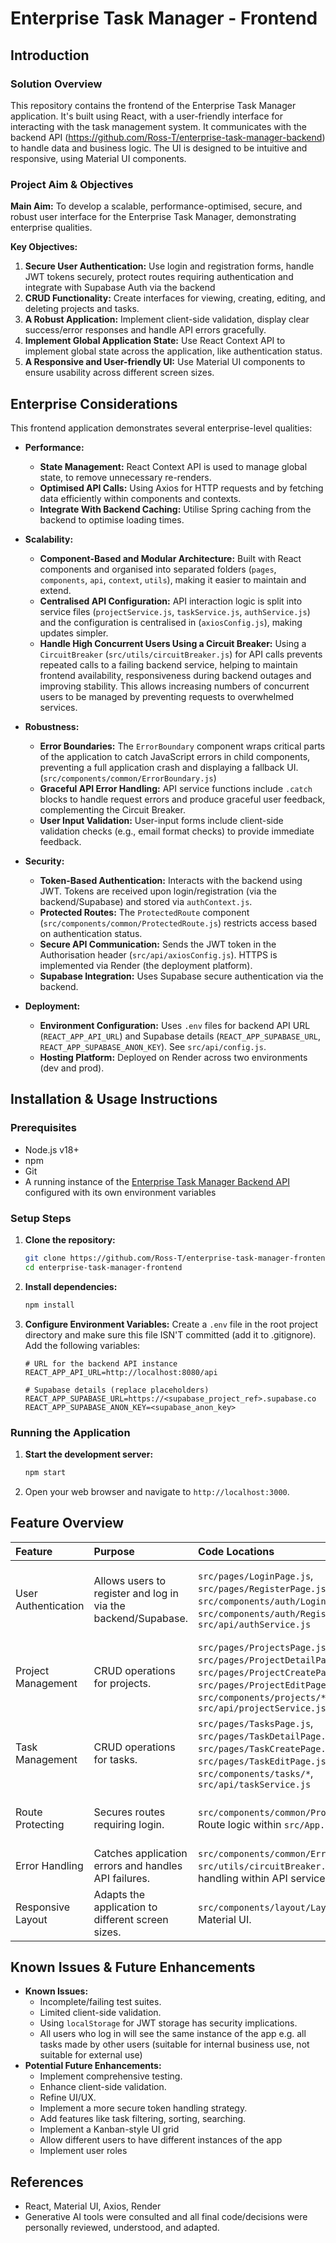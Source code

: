 # Enterprise Task Manager - Frontend

## Introduction

### Solution Overview

This repository contains the frontend of the Enterprise Task Manager application. It's built using React, with a user-friendly interface for interacting with the task management system. It communicates with the backend API (https://github.com/Ross-T/enterprise-task-manager-backend) to handle data and business logic. The UI is designed to be intuitive and responsive, using Material UI components.

### Project Aim & Objectives

**Main Aim:** To develop a scalable, performance-optimised, secure, and robust user interface for the Enterprise Task Manager, demonstrating enterprise qualities.

**Key Objectives:**

1.  **Secure User Authentication:** Use login and registration forms, handle JWT tokens securely, protect routes requiring authentication and integrate with Supabase Auth via the backend
2.  **CRUD Functionality:** Create interfaces for viewing, creating, editing, and deleting projects and tasks.
3.  **A Robust Application:** Implement client-side validation, display clear success/error responses and handle API errors gracefully.
4.  **Implement Global Application State:** Use React Context API to implement global state across the application, like authentication status.
5.  **A Responsive and User-friendly UI:** Use Material UI components to ensure usability across different screen sizes.

## Enterprise Considerations

This frontend application demonstrates several enterprise-level qualities:

* **Performance:**
    * **State Management:** React Context API is used to manage global state, to remove unnecessary re-renders.
    * **Optimised API Calls:** Using Axios for HTTP requests and by fetching data efficiently within components and contexts.
    * **Integrate With Backend Caching:** Utilise Spring caching from the backend to optimise loading times.

* **Scalability:**
    * **Component-Based and Modular Architecture:** Built with React components and organised into separated folders (`pages`, `components`, `api`, `context`, `utils`), making it easier to maintain and extend.
    * **Centralised API Configuration:** API interaction logic is split into service files (`projectService.js`, `taskService.js`, `authService.js`) and the configuration is centralised in (`axiosConfig.js`), making updates simpler.
    * **Handle High Concurrent Users Using a Circuit Breaker:** Using a `CircuitBreaker` (`src/utils/circuitBreaker.js`) for API calls prevents repeated calls to a failing backend service, helping to maintain frontend availability, responsiveness during backend outages and improving stability. This allows increasing numbers of concurrent users to be managed by preventing requests to overwhelmed services.

* **Robustness:**
    * **Error Boundaries:** The `ErrorBoundary` component wraps critical parts of the application to catch JavaScript errors in child components, preventing a full application crash and displaying a fallback UI. (`src/components/common/ErrorBoundary.js`)
    * **Graceful API Error Handling:** API service functions include `.catch` blocks to handle request errors and produce graceful user feedback, complementing the Circuit Breaker.
    * **User Input Validation:** User-input forms include client-side validation checks (e.g., email format checks) to provide immediate feedback.

* **Security:**
    * **Token-Based Authentication:** Interacts with the backend using JWT. Tokens are received upon login/registration (via the backend/Supabase) and stored via `authContext.js`.
    * **Protected Routes:** The `ProtectedRoute` component (`src/components/common/ProtectedRoute.js`) restricts access based on authentication status.
    * **Secure API Communication:** Sends the JWT token in the Authorisation header (`src/api/axiosConfig.js`). HTTPS is implemented via Render (the deployment platform).
    * **Supabase Integration:** Uses Supabase secure authentication via the backend.

* **Deployment:**
    * **Environment Configuration:** Uses `.env` files for backend API URL (`REACT_APP_API_URL`) and Supabase details (`REACT_APP_SUPABASE_URL`, `REACT_APP_SUPABASE_ANON_KEY`). See `src/api/config.js`.
    * **Hosting Platform:** Deployed on Render across two environments (dev and prod).

## Installation & Usage Instructions

### Prerequisites

* Node.js v18+
* npm
* Git
* A running instance of the [Enterprise Task Manager Backend API](https://github.com/Ross-T/enterprise-task-manager-backend) configured with its own environment variables

### Setup Steps

1.  **Clone the repository:**
    ```bash
    git clone https://github.com/Ross-T/enterprise-task-manager-frontend.git
    cd enterprise-task-manager-frontend
    ```

2.  **Install dependencies:**
    ```bash
    npm install
    ```

3.  **Configure Environment Variables:**
    Create a `.env` file in the root project directory and make sure this file ISN'T committed (add it to .gitignore). Add the following variables:
    ```dotenv
    # URL for the backend API instance
    REACT_APP_API_URL=http://localhost:8080/api

    # Supabase details (replace placeholders)
    REACT_APP_SUPABASE_URL=https://<supabase_project_ref>.supabase.co
    REACT_APP_SUPABASE_ANON_KEY=<supabase_anon_key>
    ```

### Running the Application
1.  **Start the development server:**
    ```bash
    npm start
    ```
2.  Open your web browser and navigate to `http://localhost:3000`.

## Feature Overview

| Feature               | Purpose                                                       | Code Locations                                                                                                | Context                                                                |
| :-------------------- | :------------------------------------------------------------ | :----------------------------------------------------------------------------------------------------------------------------------------------- | :-------------------------------------------------------------------------------------- |
| User Authentication | Allows users to register and log in via the backend/Supabase.     | `src/pages/LoginPage.js`, `src/pages/RegisterPage.js`, `src/components/auth/Login.js`, `src/components/auth/Register.js`, `src/api/authService.js` | Uses `authContext` for state and token management. Interacts with backend `/auth`. |
| Project Management    | CRUD operations for projects.                                 | `src/pages/ProjectsPage.js`, `src/pages/ProjectDetailPage.js`, `src/pages/ProjectCreatePage.js`, `src/pages/ProjectEditPage.js`, `src/components/projects/*`, `src/api/projectService.js` | Uses `projectContext`. Interacts with backend `/projects`.                   |
| Task Management       | CRUD operations for tasks.                    | `src/pages/TasksPage.js`, `src/pages/TaskDetailPage.js`, `src/pages/TaskCreatePage.js`, `src/pages/TaskEditPage.js`, `src/components/tasks/*`, `src/api/taskService.js` | Uses `taskContext`. Interacts with backend `/tasks`.                         |
| Route Protecting   | Secures routes requiring login.                               | `src/components/common/ProtectedRoute.js`, Route logic within `src/App.js`                                                           | Uses `authContext` to check authentication.                                   |
| Error Handling        | Catches application errors and handles API failures.          | `src/components/common/ErrorBoundary.js`, `src/utils/circuitBreaker.js`, Error handling within API service calls. | Provides fallback UI and user feedback.                                                 |
| Responsive Layout     | Adapts the application to different screen sizes.             | `src/components/layout/Layout.js`, Use of Material UI.                                                 | Core layout structure.                                                                  |

## Known Issues & Future Enhancements

* **Known Issues:**
    * Incomplete/failing test suites.
    * Limited client-side validation.
    * Using `localStorage` for JWT storage has security implications.
    * All users who log in will see the same instance of the app e.g. all tasks made by other users (suitable for internal business use, not suitable for external use)
* **Potential Future Enhancements:**
    * Implement comprehensive testing.
    * Enhance client-side validation.
    * Refine UI/UX.
    * Implement a more secure token handling strategy.
    * Add features like task filtering, sorting, searching.
    * Implement a Kanban-style UI grid
    * Allow different users to have different instances of the app
    * Implement user roles

## References

* React, Material UI, Axios, Render
* Generative AI tools were consulted and all final code/decisions were personally reviewed, understood, and adapted.